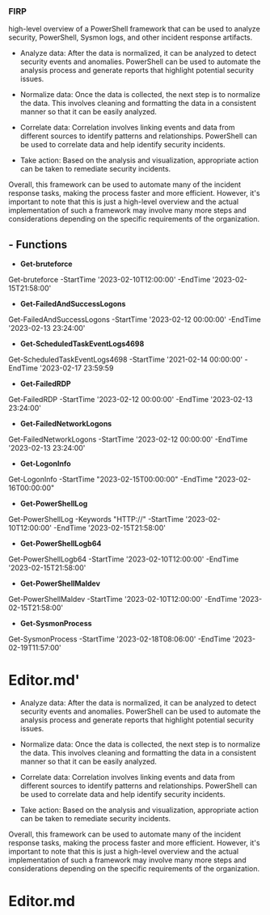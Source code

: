 ### FIRP 

high-level overview of a PowerShell framework that can be used to analyze security, PowerShell, Sysmon logs, and other incident response artifacts.

- Analyze data: After the data is normalized, it can be analyzed to detect security events and anomalies. PowerShell can be used to automate the analysis process and generate reports that highlight potential security issues.

- Normalize data: Once the data is collected, the next step is to normalize the data. This involves cleaning and formatting the data in a consistent manner so that it can be easily analyzed.

- Correlate data: Correlation involves linking events and data from different sources to identify patterns and relationships. PowerShell can be used to correlate data and help identify security incidents.

- Take action: Based on the analysis and visualization, appropriate action can be taken to remediate security incidents.

Overall, this framework can be used to automate many of the incident response tasks, making the process faster and more efficient. However, it's important to note that this is just a high-level overview and the actual implementation of such a framework may involve many more steps and considerations depending on the specific requirements of the organization.

## - Functions

- **Get-bruteforce** 
 
 Get-bruteforce -StartTime '2023-02-10T12:00:00' -EndTime '2023-02-15T21:58:00'
 
- **Get-FailedAndSuccessLogons** 

Get-FailedAndSuccessLogons -StartTime '2023-02-12 00:00:00' -EndTime '2023-02-13 23:24:00'

- **Get-ScheduledTaskEventLogs4698** 

Get-ScheduledTaskEventLogs4698 -StartTime '2021-02-14 00:00:00' -EndTime '2023-02-17 23:59:59

- **Get-FailedRDP** 

Get-FailedRDP -StartTime '2023-02-12 00:00:00' -EndTime '2023-02-13 23:24:00'

- **Get-FailedNetworkLogons** 

Get-FailedNetworkLogons -StartTime '2023-02-12 00:00:00' -EndTime '2023-02-13 23:24:00'

- **Get-LogonInfo**

Get-LogonInfo -StartTime "2023-02-15T00:00:00" -EndTime "2023-02-16T00:00:00"

- **Get-PowerShellLog**

Get-PowerShellLog -Keywords "HTTP://" -StartTime '2023-02-10T12:00:00' -EndTime '2023-02-15T21:58:00'

- **Get-PowerShellLogb64**

Get-PowerShellLogb64 -StartTime '2023-02-10T12:00:00' -EndTime '2023-02-15T21:58:00'

- **Get-PowerShellMaldev**

Get-PowerShellMaldev -StartTime '2023-02-10T12:00:00' -EndTime '2023-02-15T21:58:00'

- **Get-SysmonProcess**

Get-SysmonProcess -StartTime '2023-02-18T08:06:00' -EndTime '2023-02-19T11:57:00'


# Editor.md'



- Analyze data: After the data is normalized, it can be analyzed to detect security events and anomalies. PowerShell can be used to automate the analysis process and generate reports that highlight potential security issues.

- Normalize data: Once the data is collected, the next step is to normalize the data. This involves cleaning and formatting the data in a consistent manner so that it can be easily analyzed.

- Correlate data: Correlation involves linking events and data from different sources to identify patterns and relationships. PowerShell can be used to correlate data and help identify security incidents.

- Take action: Based on the analysis and visualization, appropriate action can be taken to remediate security incidents.

Overall, this framework can be used to automate many of the incident response tasks, making the process faster and more efficient. However, it's important to note that this is just a high-level overview and the actual implementation of such a framework may involve many more steps and considerations depending on the specific requirements of the organization.

# Editor.md
